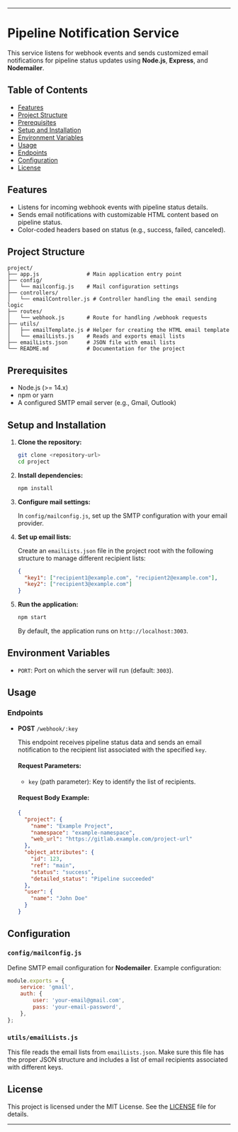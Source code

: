 
---

# Pipeline Notification Service

This service listens for webhook events and sends customized email notifications for pipeline status updates using **Node.js**, **Express**, and **Nodemailer**. 

## Table of Contents

- [Features](#features)
- [Project Structure](#project-structure)
- [Prerequisites](#prerequisites)
- [Setup and Installation](#setup-and-installation)
- [Environment Variables](#environment-variables)
- [Usage](#usage)
- [Endpoints](#endpoints)
- [Configuration](#configuration)
- [License](#license)

## Features

- Listens for incoming webhook events with pipeline status details.
- Sends email notifications with customizable HTML content based on pipeline status.
- Color-coded headers based on status (e.g., success, failed, canceled).

## Project Structure

```plaintext
project/
├── app.js               # Main application entry point
├── config/
│   └── mailconfig.js    # Mail configuration settings
├── controllers/
│   └── emailController.js # Controller handling the email sending logic
├── routes/
│   └── webhook.js       # Route for handling /webhook requests
├── utils/
│   ├── emailTemplate.js # Helper for creating the HTML email template
│   └── emailLists.js    # Reads and exports email lists
├── emailLists.json      # JSON file with email lists
└── README.md            # Documentation for the project
```

## Prerequisites

- Node.js (>= 14.x)
- npm or yarn
- A configured SMTP email server (e.g., Gmail, Outlook)

## Setup and Installation

1. **Clone the repository:**

   ```bash
   git clone <repository-url>
   cd project
   ```

2. **Install dependencies:**

   ```bash
   npm install
   ```

3. **Configure mail settings:**

   In `config/mailconfig.js`, set up the SMTP configuration with your email provider.

4. **Set up email lists:**

   Create an `emailLists.json` file in the project root with the following structure to manage different recipient lists:

   ```json
   {
     "key1": ["recipient1@example.com", "recipient2@example.com"],
     "key2": ["recipient3@example.com"]
   }
   ```

5. **Run the application:**

   ```bash
   npm start
   ```

   By default, the application runs on `http://localhost:3003`.

## Environment Variables

- `PORT`: Port on which the server will run (default: `3003`).

## Usage

### Endpoints

- **POST** `/webhook/:key`

   This endpoint receives pipeline status data and sends an email notification to the recipient list associated with the specified `key`.

   #### Request Parameters:
   - `key` (path parameter): Key to identify the list of recipients.

   #### Request Body Example:
   ```json
   {
     "project": {
       "name": "Example Project",
       "namespace": "example-namespace",
       "web_url": "https://gitlab.example.com/project-url"
     },
     "object_attributes": {
       "id": 123,
       "ref": "main",
       "status": "success",
       "detailed_status": "Pipeline succeeded"
     },
     "user": {
       "name": "John Doe"
     }
   }
   ```

## Configuration

### `config/mailconfig.js`

Define SMTP email configuration for **Nodemailer**. Example configuration:

```javascript
module.exports = {
    service: 'gmail',
    auth: {
        user: 'your-email@gmail.com',
        pass: 'your-email-password',
    },
};
```

### `utils/emailLists.js`

This file reads the email lists from `emailLists.json`. Make sure this file has the proper JSON structure and includes a list of email recipients associated with different keys.

## License

This project is licensed under the MIT License. See the [LICENSE](LICENSE) file for details.

---

